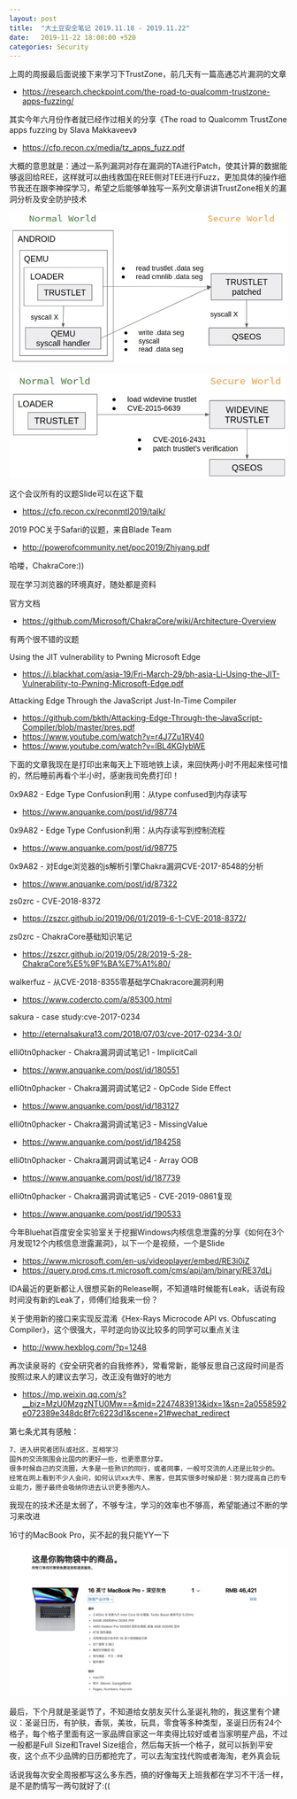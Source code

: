 ```yaml
---
layout: post
title:  "大土豆安全笔记 2019.11.18 - 2019.11.22"
date:   2019-11-22 18:00:00 +520
categories: Security
---
```


上周的周报最后面说接下来学习下TrustZone，前几天有一篇高通芯片漏洞的文章
- https://research.checkpoint.com/the-road-to-qualcomm-trustzone-apps-fuzzing/

其实今年六月份作者就已经作过相关的分享《The road to Qualcomm TrustZone apps fuzzing by Slava Makkaveev》
- https://cfp.recon.cx/media/tz_apps_fuzz.pdf

大概的意思就是：通过一系列漏洞对存在漏洞的TA进行Patch，使其计算的数据能够返回给REE，这样就可以曲线救国在REE侧对TEE进行Fuzz，更加具体的操作细节我还在跟李神探学习，希望之后能够单独写一系列文章讲讲TrustZone相关的漏洞分析及安全防护技术

![IMAGE](/assets/resources/AA7B10AB696D934E8922D3B226841B43.jpg)

![IMAGE](/assets/resources/F1158249EDD0B566E40780C161CB329C.jpg)

这个会议所有的议题Slide可以在这下载
- https://cfp.recon.cx/reconmtl2019/talk/

2019 POC关于Safari的议题，来自Blade Team
- http://powerofcommunity.net/poc2019/Zhiyang.pdf

哈喽，ChakraCore:))

现在学习浏览器的环境真好，随处都是资料

官方文档
- https://github.com/Microsoft/ChakraCore/wiki/Architecture-Overview

有两个很不错的议题

Using the JIT vulnerability to Pwning Microsoft Edge
- https://i.blackhat.com/asia-19/Fri-March-29/bh-asia-Li-Using-the-JIT-Vulnerability-to-Pwning-Microsoft-Edge.pdf

Attacking Edge Through the JavaScript Just-In-Time Compiler
- https://github.com/bkth/Attacking-Edge-Through-the-JavaScript-Compiler/blob/master/pres.pdf
- https://www.youtube.com/watch?v=r4J7Zu1RV40
- https://www.youtube.com/watch?v=lBL4KGIybWE

下面的文章我现在是打印出来每天上下班地铁上读，来回快两小时不用起来怪可惜的，然后睡前再看个半小时，感谢我司免费打印！

0x9A82 - Edge Type Confusion利用：从type confused到内存读写
- https://www.anquanke.com/post/id/98774

0x9A82 - Edge Type Confusion利用：从内存读写到控制流程
- https://www.anquanke.com/post/id/98775

0x9A82 - 对Edge浏览器的js解析引擎Chakra漏洞CVE-2017-8548的分析
- https://www.anquanke.com/post/id/87322

zs0zrc - CVE-2018-8372
- https://zszcr.github.io/2019/06/01/2019-6-1-CVE-2018-8372/

zs0zrc - ChakraCore基础知识笔记
- https://zszcr.github.io/2019/05/28/2019-5-28-ChakraCore%E5%9F%BA%E7%A1%80/

walkerfuz - 从CVE-2018-8355零基础学Chakracore漏洞利用
- https://www.codercto.com/a/85300.html

sakura - case study:cve-2017-0234
- http://eternalsakura13.com/2018/07/03/cve-2017-0234-3.0/

elli0tn0phacker - Chakra漏洞调试笔记1 - ImplicitCall
- https://www.anquanke.com/post/id/180551

elli0tn0phacker - Chakra漏洞调试笔记2 - OpCode Side Effect
- https://www.anquanke.com/post/id/183127

elli0tn0phacker - Chakra漏洞调试笔记3 - MissingValue
- https://www.anquanke.com/post/id/184258

elli0tn0phacker - Chakra漏洞调试笔记4 - Array OOB
- https://www.anquanke.com/post/id/187739

elli0tn0phacker - Chakra漏洞调试笔记5 - CVE-2019-0861复现
- https://www.anquanke.com/post/id/190533

今年Bluehat百度安全实验室关于挖掘Windows内核信息泄露的分享《如何在3个月发现12个内核信息泄露漏洞》，以下一个是视频，一个是Slide
- https://www.microsoft.com/en-us/videoplayer/embed/RE3i0iZ
- https://query.prod.cms.rt.microsoft.com/cms/api/am/binary/RE37dLj

IDA最近的更新都让人很想买新的Release啊，不知道啥时候能有Leak，话说有段时间没有新的Leak了，师傅们给我来一份？

关于使用新的接口来实现反混淆《Hex-Rays Microcode API vs. Obfuscating Compiler》，这个很强大，平时逆向协议比较多的同学可以重点关注
- http://www.hexblog.com/?p=1248

再次读泉哥的《安全研究者的自我修养》，常看常新，能够反思自己这段时间是否按照过来人的建议去学习，改正没有做好的地方
- https://mp.weixin.qq.com/s?__biz=MzU0MzgzNTU0Mw==&mid=2247483913&idx=1&sn=2a0558592e072389e348dc8f7c6223d1&scene=21#wechat_redirect

第七条尤其有感触：
```
7、进入研究者团队或社区，互相学习
国外的交流氛围会比国内的更好一些，也更愿意分享。
很多时候自己的交流圈，大多是一些熟识的同行，或者同事，一般可交流的人还是比较少的。
经常在网上看到不少人会问，如何认识xx大牛、黑客，但其实很多时候却是：努力提高自己的专业能力，圈子最终会吸纳你进去认识更多圈内人。
```

我现在的技术还是太弱了，不够专注，学习的效率也不够高，希望能通过不断的学习来改进

16寸的MacBook Pro，买不起的我只能YY一下

![IMAGE](/assets/resources/EF2E6F1E686160CF6DBBF0EA16FC2A64.jpg)

最后，下个月就是圣诞节了，不知道给女朋友买什么圣诞礼物的，我这里有个建议：圣诞日历，有护肤，香氛，美妆，玩具，零食等多种类型，圣诞日历有24个格子，每个格子里面有这一家品牌自家这一年卖得比较好或者当家明星产品，不过一般都是Full Size和Travel Size组合，然后每天拆一个格子，就可以拆到平安夜，这个点不少品牌的日历都抢完了，可以去淘宝找代购或者海淘，老外真会玩

话说我每次安全周报都写这么多东西，搞的好像每天上班我都在学习不干活一样，是不是酌情写一两句就好了:((